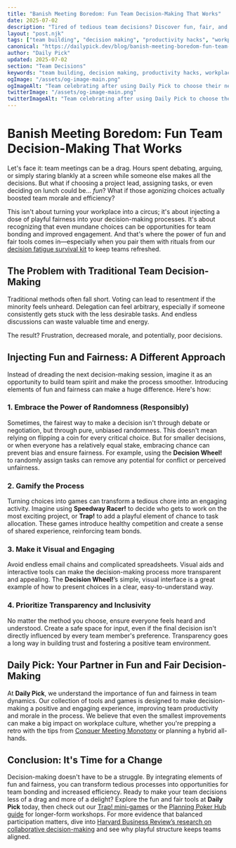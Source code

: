 ```yaml
---
title: "Banish Meeting Boredom: Fun Team Decision-Making That Works"
date: 2025-07-02
description: "Tired of tedious team decisions? Discover fun, fair, and efficient methods to boost engagement and make choices everyone's happy with. Learn how to use games and tools to simplify decision-making and energize your team!"
layout: "post.njk"
tags: ["team building", "decision making", "productivity hacks", "workplace culture", "team dynamics", "meeting facilitation", "agile methodology"]
canonical: "https://dailypick.dev/blog/banish-meeting-boredom-fun-team-decision-making-that-works/"
author: "Daily Pick"
updated: 2025-07-02
section: "Team Decisions"
keywords: "team building, decision making, productivity hacks, workplace culture, team dynamics, meeting facilitation, agile methodology"
ogImage: "/assets/og-image-main.png"
ogImageAlt: "Team celebrating after using Daily Pick to choose their next project"
twitterImage: "/assets/og-image-main.png"
twitterImageAlt: "Team celebrating after using Daily Pick to choose their next project"
---
```


# Banish Meeting Boredom: Fun Team Decision-Making That Works

Let's face it: team meetings can be a drag.  Hours spent debating, arguing, or simply staring blankly at a screen while someone else makes all the decisions.  But what if choosing a project lead, assigning tasks, or even deciding on lunch could be… *fun*?  What if those agonizing choices actually boosted team morale and efficiency?

This isn't about turning your workplace into a circus; it's about injecting a dose of playful fairness into your decision-making processes.  It's about recognizing that even mundane choices can be opportunities for team bonding and improved engagement. And that's where the power of fun and fair tools comes in—especially when you pair them with rituals from our [decision fatigue survival kit](/blog/stop-the-meeting-meltdown-fun-fair-ways-to-manage-team-decision-fatigue/) to keep teams refreshed.

## The Problem with Traditional Team Decision-Making

Traditional methods often fall short.  Voting can lead to resentment if the minority feels unheard.  Delegation can feel arbitrary, especially if someone consistently gets stuck with the less desirable tasks.  And endless discussions can waste valuable time and energy.

The result?  Frustration, decreased morale, and potentially, poor decisions.

## Injecting Fun and Fairness: A Different Approach

Instead of dreading the next decision-making session, imagine it as an opportunity to build team spirit and make the process smoother.  Introducing elements of fun and fairness can make a huge difference. Here's how:

### 1. Embrace the Power of Randomness (Responsibly)

Sometimes, the fairest way to make a decision isn't through debate or negotiation, but through pure, unbiased randomness.  This doesn't mean relying on flipping a coin for every critical choice. But for smaller decisions, or when everyone has a relatively equal stake, embracing chance can prevent bias and ensure fairness.  For example, using the **Decision Wheel!** to randomly assign tasks can remove any potential for conflict or perceived unfairness.


### 2. Gamify the Process

Turning choices into games can transform a tedious chore into an engaging activity.  Imagine using **Speedway Racer!** to decide who gets to work on the most exciting project, or **Trap!** to add a playful element of chance to task allocation.  These games introduce healthy competition and create a sense of shared experience, reinforcing team bonds.

### 3. Make it Visual and Engaging

Avoid endless email chains and complicated spreadsheets. Visual aids and interactive tools can make the decision-making process more transparent and appealing.  The **Decision Wheel!**’s simple, visual interface is a great example of how to present choices in a clear, easy-to-understand way.

### 4. Prioritize Transparency and Inclusivity

No matter the method you choose, ensure everyone feels heard and understood.  Create a safe space for input, even if the final decision isn't directly influenced by every team member's preference.  Transparency goes a long way in building trust and fostering a positive team environment.

## Daily Pick: Your Partner in Fun and Fair Decision-Making

At **Daily Pick**, we understand the importance of fun and fairness in team dynamics.  Our collection of tools and games is designed to make decision-making a positive and engaging experience, improving team productivity and morale in the process.  We believe that even the smallest improvements can make a big impact on workplace culture, whether you're prepping a retro with the tips from [Conquer Meeting Monotony](/blog/conquer-meeting-monotony-fun-ways-to-spice-up-your-team-retrospectives/) or planning a hybrid all-hands.


## Conclusion:  It's Time for a Change

Decision-making doesn't have to be a struggle. By integrating elements of fun and fairness, you can transform tedious processes into opportunities for team bonding and increased efficiency.   Ready to make your team decisions less of a drag and more of a delight?  Explore the fun and fair tools at **Daily Pick** today, then check out our [Trap! mini-games](/apps/trap/) or the [Planning Poker Hub guide](/blog/planning-poker-hub-guide/) for longer-form workshops. For more evidence that balanced participation matters, dive into [Harvard Business Review’s research on collaborative decision-making](https://hbr.org/2016/03/why-do-we-undervalue-competent-management) and see why playful structure keeps teams aligned.
